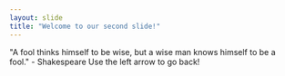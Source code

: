 ```yaml
---
layout: slide
title: "Welcome to our second slide!"
---
```

"A fool thinks himself to be wise, but a wise man knows himself to be a fool." - Shakespeare
Use the left arrow to go back!
